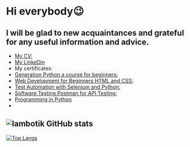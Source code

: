 # Hi everybody😉
## I will be glad to new acquaintances and grateful for any useful information and advice.
- [My CV:](https://drive.google.com/file/d/1_NPOLsBBuq7exzgVyOvIDlNIeFGLucuN/view?usp=sharing) 
- [My LinkeDin](https://www.linkedin.com/feed/)
- My certificates:
- [Generation Python a course for beginners:](https://stepik.org/cert/1165429)
- [Web Development for Beginners HTML and CSS:](https://stepik.org/cert/1436844)
- [Test Automation with Selenium and Python:](https://stepik.org/cert/1471860)
- [Software Testing Postman for API Testing:](https://stepik.org/cert/1670603)
- [Programming in Python](https://stepik.org/cert/1566540)
- 
![lambotik GitHub stats](https://github-readme-stats.vercel.app/api?username=lambotik&hide=contribs,prs&show_icons=true&theme=merko)
-
[![Top Langs](https://github-readme-stats.vercel.app/api/top-langs/?username=lambotik&layout=compact&langs_count=8)](https://github.com/lambotik/github-readme-stats&show_langs_icons=true&theme=merko)
